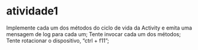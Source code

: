 # atividade1
Implemente cada um dos métodos do ciclo de vida da Activity e emita uma mensagem de log para cada um; Tente invocar cada um dos métodos; Tente rotacionar o dispositivo, “ctrl + f11”;
